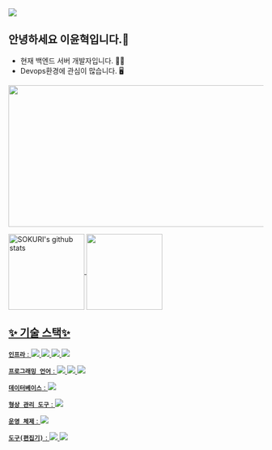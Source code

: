   <img src="https://capsule-render.vercel.app/api?type=Waving&color=gradient&height=200&section=header&text=Leeyunhyuk%20GitHub&fontSize=70" />
  
## 안녕하세요 이윤혁입니다.👋


- 현재 백엔드 서버 개발자입니다. 👨‍💻
- Devops환경에 관심이 많습니다. 🖥️

<img src="https://user-images.githubusercontent.com/95832831/204823699-39eddc8c-1f16-4f6f-a2e2-8d4fffc9ee27.png" width="840" height="280"/>



<a href="https://github.com/leeyunhyuk"><img align="center" style="height:150px;" src="https://github-readme-stats.vercel.app/api?username=leeyunhyuk&show_icons=true&theme=nord&hide_border=true" alt="SOKURI's github stats" /> <a href="https://github.com/leeyunhyuk"><img align="center" style="height:150px;" src="https://github-readme-stats.vercel.app/api/top-langs/?username=leeyunhyuk&layout=compact&theme=nord&hide_border=true" />
  

  
## ✨ 기술 스택✨
  
__`인프라`__ :  <img src="https://img.shields.io/badge/Kubernetes-DCDCDC?style=flat-square&logo=kubernetes&logoColor=326CE5"/> <img src="https://img.shields.io/badge/Docker-DCDCDC?style=flat-square&logo=Docker&logoColor=2496ED"/> <img src="https://img.shields.io/badge/ArgoCD-DCDCDC?style=flat-square&logo=Argo&logoColor=EF7B4D"/> <img src="https://img.shields.io/badge/Jenkins-DCDCDC?style=flat-square&logo=Jenkins&logoColor=D24939"/>

__`프로그래밍 언어`__ : <img src="https://img.shields.io/badge/Golang-DCDCDC?style=flat-square&logo=Go&logoColor=00ADD8"/> <img src="https://img.shields.io/badge/C++-DCDCDC?style=flat-square&logo=Cplusplus&logoColor=00599C"/> <img src="https://img.shields.io/badge/Python-DCDCDC?style=flat-square&logo=Python&logoColor=3776AB"/>

__`데이터베이스`__ : <img src="https://img.shields.io/badge/MySQL-DCDCDC?style=flat-square&logo=MySQL&logoColor=4479A1"/>

__`형상 관리 도구`__ :  <img src="https://img.shields.io/badge/Git-DCDCDC?style=flat-square&logo=Git&logoColor=F05032"/>

__`운영 체제`__ :  <img src="https://img.shields.io/badge/Linux-DCDCDC?style=flat-square&logo=Linux&logoColor=black"/>

__`도구(편집기)`__ : <img src="https://img.shields.io/badge/Vim-DCDCDC?style=flat-square&logo=Vim&logoColor=019733"/> <img src="https://img.shields.io/badge/VS Code-DCDCDC?style=flat-square&logo=VisualStudioCode&logoColor=007ACC"/>

